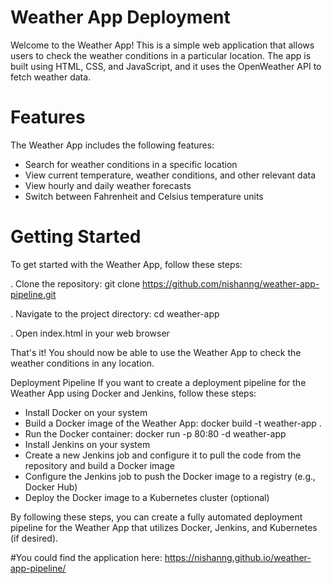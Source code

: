 # Weather App Deployment 
Welcome to the Weather App! This is a simple web application that allows users to check the weather conditions in a particular location. The app is built using HTML, CSS, and JavaScript, and it uses the OpenWeather API to fetch weather data.

# Features
The Weather App includes the following features:

- Search for weather conditions in a specific location
- View current temperature, weather conditions, and other relevant data
- View hourly and daily weather forecasts
- Switch between Fahrenheit and Celsius temperature units

# Getting Started
To get started with the Weather App, follow these steps:

. Clone the repository: git clone https://github.com/nishanng/weather-app-pipeline.git

. Navigate to the project directory: cd weather-app

. Open index.html in your web browser

That's it! You should now be able to use the Weather App to check the weather conditions in any location.

Deployment Pipeline
If you want to create a deployment pipeline for the Weather App using Docker and Jenkins, follow these steps:

- Install Docker on your system
- Build a Docker image of the Weather App: docker  build -t weather-app .
- Run the Docker container: docker run -p 80:80 -d weather-app
- Install Jenkins on your system
- Create a new Jenkins job and configure it to pull the code from the repository and build a Docker image
- Configure the Jenkins job to push the Docker image to a registry (e.g., Docker Hub)
- Deploy the Docker image to a Kubernetes cluster (optional)

By following these steps, you can create a fully automated deployment pipeline for the Weather App that utilizes Docker, Jenkins, and Kubernetes (if desired).

#You could find the application here: 
                                        https://nishanng.github.io/weather-app-pipeline/

